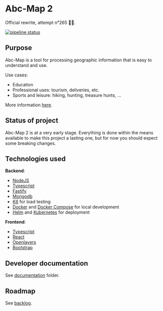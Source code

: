 # Abc-Map 2

Official rewrite, attempt n°265 👨‍💻.

<a href="https://gitlab.com/remipassmoilesel/abc-map-2/-/commits/master">
<img alt="pipeline status" src="https://gitlab.com/remipassmoilesel/abc-map-2/badges/master/pipeline.svg" />
</a>     


## Purpose

Abc-Map is a tool for processing geographic information that is easy to understand and use.

Use cases:             

- Education
- Professional uses: tourism, deliveries, etc. 
- Sports and leisure: hiking, hunting, treasure hunts, ...

More information [here](https://alpha.abc-map.fr/documentation).


## Status of project

Abc-Map 2 is at a very early stage. Everything is done within the means available to make this project a lasting one, 
but for now you should expect some breaking changes.     


## Technologies used 

**Backend**:
- [NodeJS](https://nodejs.org/en/)
- [Typescript](https://www.typescriptlang.org/)
- [Fastify](https://www.fastify.io/)
- [Mongodb](https://www.mongodb.com/)
- [K6](https://k6.io/) for load testing
- [Docker](https://www.docker.com/) and [Docker Compose](https://docs.docker.com/compose/) for local development
- [Helm](https://helm.sh/) and [Kubernetes](https://kubernetes.io/) for deployment

**Frontend**: 
- [Typescript](https://www.typescriptlang.org/)
- [React](https://reactjs.org/)
- [Openlayers](https://openlayers.org/)
- [Bootstrap](https://getbootstrap.com)


## Developer documentation

See [documentation](./documentation) folder.


## Roadmap

See [backlog](./documentation/5_backlog.md).
